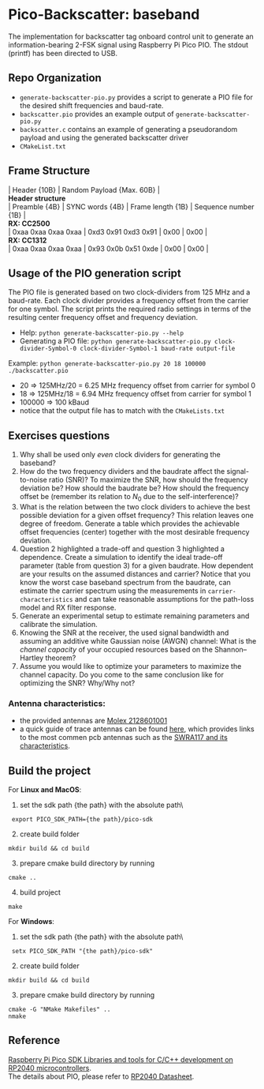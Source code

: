 # Pico-Backscatter: baseband
The implementation for backscatter tag onboard control unit to generate an information-bearing 2-FSK signal using Raspberry Pi Pico PIO.
The stdout (printf) has been directed to USB.

## Repo Organization
- `generate-backscatter-pio.py` provides a script to generate a PIO file for the desired shift frequencies and baud-rate.
- `backscatter.pio` provides an example output of `generate-backscatter-pio.py`
- `backscatter.c` contains an example of generating a pseudorandom payload and using the generated backscatter driver
- `CMakeList.txt`

## Frame Structure
| Header {10B} | Random Payload {Max. 60B} |
<br>**Header structure**
<br>| Preamble {4B} | SYNC words {4B} | Frame length {1B} | Sequence number {1B} |
<br> **RX: CC2500**
<br> | 0xaa 0xaa 0xaa 0xaa | 0xd3 0x91 0xd3 0x91 | 0x00 | 0x00 |
<br> **RX: CC1312**
<br> | 0xaa 0xaa 0xaa 0xaa | 0x93 0x0b 0x51 0xde | 0x00 | 0x00 |

## Usage of the PIO generation script

The PIO file is generated based on two clock-dividers from 125 MHz and a baud-rate. Each clock divider provides a frequency offset from the carrier for one symbol. The script prints the required radio settings in terms of the resulting center frequency offset and frequency deviation.
- Help: `python generate-backscatter-pio.py --help`
- Generating a PIO file: `python generate-backscatter-pio.py clock-divider-Symbol-0 clock-divider-Symbol-1 baud-rate output-file`

Example: `python generate-backscatter-pio.py 20 18 100000 ./backscatter.pio`
- 20     => 125MHz/20 = 6.25 MHz frequency offset from carrier for symbol 0
- 18     => 125MHz/18 = 6.94 MHz frequency offset from carrier for symbol 1
- 100000 => 100 kBaud
- notice that the output file has to match with the `CMakeLists.txt`

## Exercises questions
1. Why shall be used only _even_ clock dividers for generating the baseband?
2. How do the two frequency dividers and the baudrate affect the signal-to-noise ratio (SNR)? To maximize the SNR, how should the frequency deviation be? How should the baudrate be? How should the frequency offset be (remember its relation to $N_0$ due to the self-interference)?
3. What is the relation between the two clock dividers to achieve the best possible deviation for a given offset frequency? This relation leaves one degree of freedom. Generate a table which provides the achievable offset frequencies (center) together with the most desirable frequency deviation.
5. Question 2 highlighted a trade-off and question 3 highlighted a dependence. Create a simulation to identify the ideal trade-off parameter (table from question 3) for a given baudrate. How dependent are your results on the assumed distances and carrier?
Notice that you know the worst case baseband spectrum from the baudrate, can estimate the carrier spectrum using the measurements in `carrier-characteristics` and can take reasonable assumptions for the path-loss model and RX filter response.
6. Generate an experimental setup to estimate remaining parameters and calibrate the simulation.
7. Knowing the SNR at the receiver, the used signal bandwidth and assuming an additive white Gaussian noise (AWGN) channel: What is the *channel capacity* of your occupied resources based on the Shannon–Hartley theorem?
8. Assume you would like to optimize your parameters to maximize the channel capacity. Do you come to the same conclusion like for optimizing the SNR? Why/Why not?


### Antenna characteristics:
- the provided antennas are [Molex 2128601001](https://www.molex.com/molex/products/part-detail/antennas/2128601001)
- a quick guide of trace antennas can be found [here](https://www.ti.com/lit/an/swra351b/swra351b.pdf), which provides links to the most commen pcb antennas such as the [SWRA117 and its characteristics](https://www.ti.com/lit/an/swra117d/swra117d.pdf).

## Build the project
For **Linux and MacOS**:
1. set the sdk path {the path} with the absolute path\
```
 export PICO_SDK_PATH={the path}/pico-sdk
```
2. create build folder
```
mkdir build && cd build
```
3. prepare cmake build directory by running
```
cmake ..
```
4. build project
```
make
```

For **Windows**:
1. set the sdk path {the path} with the absolute path\
```
 setx PICO_SDK_PATH "{the path}/pico-sdk"
```
2. create build folder
```
mkdir build && cd build
```
3. prepare cmake build directory by running
```
cmake -G "NMake Makefiles" ..
nmake
```

## Reference
[Raspberry Pi Pico SDK Libraries and tools for C/C++ development on RP2040 microcontrollers](https://datasheets.raspberrypi.com/pico/raspberry-pi-pico-c-sdk.pdf).
<br>The details about PIO, please refer to [RP2040 Datasheet](https://datasheets.raspberrypi.com/rp2040/rp2040-datasheet.pdf).
